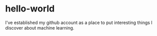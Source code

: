 # hello-world
I've established my github account as a place to put interesting things I discover about machine learning.

